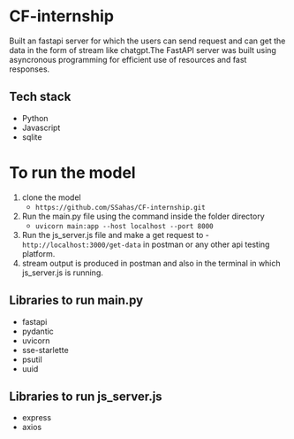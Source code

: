 # CF-internship

Built an fastapi server for which the users can send request and can get the data in the form of stream like chatgpt.The FastAPI server was built using asyncronous programming for efficient use of resources and fast responses.

## Tech stack

- Python
- Javascript
- sqlite

# To run the model 
1. clone the model
   - `https://github.com/SSahas/CF-internship.git`
2. Run the main.py file using the command inside the folder directory
   - `uvicorn main:app --host localhost --port 8000`
3. Run the js_server.js file and make a get request to -`http://localhost:3000/get-data` in postman or any other api testing platform.
4. stream output is produced in postman and also in the terminal in  which js_server.js is running.
   
## Libraries to run main.py 
- fastapi
- pydantic
- uvicorn
- sse-starlette
- psutil
- uuid

## Libraries to run js_server.js
- express
- axios

